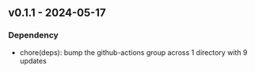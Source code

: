 ## v0.1.1 - 2024-05-17
### Dependency
* chore(deps): bump the github-actions group across 1 directory with 9 updates
